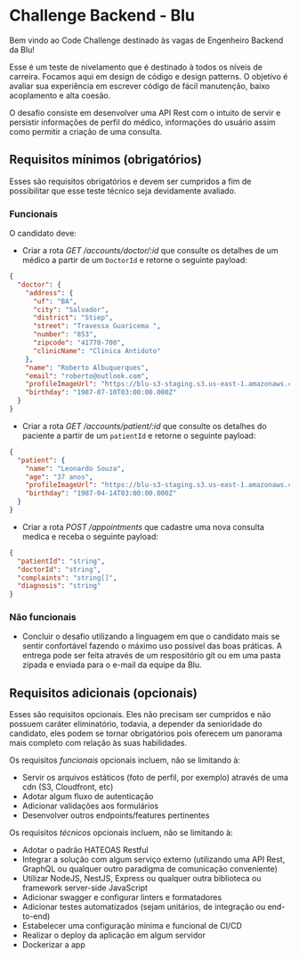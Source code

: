 # Challenge Backend - Blu

Bem vindo ao Code Challenge destinado às vagas de Engenheiro Backend da Blu!

Esse é um teste de nivelamento que é destinado à todos os níveis de carreira. Focamos aqui em design de código e design patterns. O objetivo é avaliar sua experiência em escrever código de fácil manutenção, baixo acoplamento e alta coesão.

O desafio consiste em desenvolver uma API Rest com o intuito de servir e persistir informações de perfil do médico, informações do usuário assim como permitir a criação de uma consulta.

## Requisitos mínimos (obrigatórios)

Esses são requisitos obrigatórios e devem ser cumpridos a fim de possibilitar que esse teste técnico seja devidamente avaliado.

### Funcionais

O candidato deve:

- Criar a rota _GET /accounts/doctor/:id_ que consulte os detalhes de um médico a partir de um `DoctorId` e retorne o seguinte payload:

```json
{
  "doctor": {
    "address": {
      "uf": "BA",
      "city": "Salvador",
      "district": "Stiep",
      "street": "Travessa Guaricema ",
      "number": "853",
      "zipcode": "41770-700",
      "clinicName": "Clinica Antidoto"
    },
    "name": "Roberto Albuquerques",
    "email": "roberto@outlook.com",
    "profileImageUrl": "https://blu-s3-staging.s3.us-east-1.amazonaws.com/profile-images/57d4a2754b2f3eefedb99656131091b6-roberto.jpeg",
    "birthday": "1987-07-10T03:00:00.000Z"
  }
}
```

- Criar a rota _GET /accounts/patient/:id_ que consulte os detalhes do paciente a partir de um `patientId` e retorne o seguinte payload:

```json
{
  "patient": {
    "name": "Leonardo Souza",
    "age": "37 anos",
    "profileImageUrl": "https://blu-s3-staging.s3.us-east-1.amazonaws.com/profile-images/57d4a2754b2f3eefedb99656131091b6-roberto.jpeg",
    "birthday": "1987-04-14T03:00:00.000Z"
  }
}
```

- Criar a rota _POST /appointments_ que cadastre uma nova consulta medica e receba o seguinte payload:

```json
{
  "patientId": "string",
  "doctorId": "string",
  "complaints": "string[]",
  "diagnosis": "string"
}
```

### Não funcionais

- Concluir o desafio utilizando a linguagem em que o candidato mais se sentir confortável fazendo o máximo uso possível das boas práticas. A entrega pode ser feita através de um respositório git ou em uma pasta zipada e enviada para o e-mail da equipe da Blu.

## Requisitos adicionais (opcionais)

Esses são requisitos opcionais. Eles não precisam ser cumpridos e não possuem caráter eliminatório, todavia, a depender da senioridade do candidato, eles podem se tornar obrigatórios pois oferecem um panorama mais completo com relação às suas habilidades.

Os requisitos _funcionais_ opcionais incluem, não se limitando à:

- Servir os arquivos estáticos (foto de perfil,  por exemplo) através de uma cdn (S3, Cloudfront, etc)
- Adotar algum fluxo de autenticação
- Adicionar validações aos formulários
- Desenvolver outros endpoints/features pertinentes 

Os requisitos _técnicos_ opcionais incluem, não se limitando à:

- Adotar o padrão HATEOAS Restful
- Integrar a solução com algum serviço externo (utilizando uma API Rest, GraphQL ou qualquer outro paradigma de comunicação conveniente)
- Utilizar NodeJS, NestJS, Express ou qualquer outra biblioteca ou framework server-side JavaScript
- Adicionar swagger e configurar linters e formatadores
- Adicionar testes automatizados (sejam unitários, de integração ou end-to-end)
- Estabelecer uma configuração mínima e funcional de CI/CD
- Realizar o deploy da aplicação em algum servidor
- Dockerizar a app
